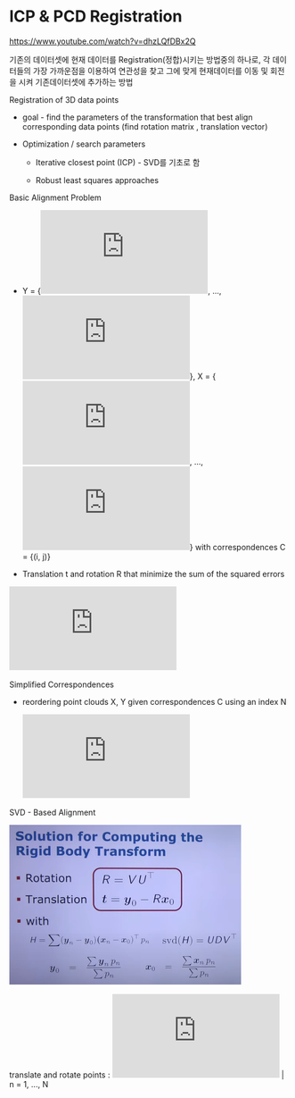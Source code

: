 # ICP & PCD Registration

https://www.youtube.com/watch?v=dhzLQfDBx2Q

기존의 데이터셋에 현재 데이터를 Registration(정합)시키는 방법중의 하나로, 각 데이터들의 가장 가까운점을 이용하여 연관성을 찾고 그에 맞게 현재데이터를 이동 및 회전을 시켜 기존데이터셋에 추가하는 방법



Registration of 3D data points

- goal - find the parameters of the transformation that best align corresponding data points (find rotation matrix , translation vector)

- Optimization / search parameters

  - Iterative closest point (ICP)  - SVD를 기초로 함

  - Robust least squares approaches



Basic Alignment Problem

- Y = {![This is the rendered form of the equation. You can not edit this directly. Right click will give you the option to save the image, and in most browsers you can drag the image onto your desktop or another program.](https://latex.codecogs.com/gif.latex?y_%7B1%7D), ..., ![This is the rendered form of the equation. You can not edit this directly. Right click will give you the option to save the image, and in most browsers you can drag the image onto your desktop or another program.](https://latex.codecogs.com/gif.latex?y_%7Bi%7D)}, X = {![This is the rendered form of the equation. You can not edit this directly. Right click will give you the option to save the image, and in most browsers you can drag the image onto your desktop or another program.](https://latex.codecogs.com/gif.latex?x_%7B1%7D), ..., ![This is the rendered form of the equation. You can not edit this directly. Right click will give you the option to save the image, and in most browsers you can drag the image onto your desktop or another program.](https://latex.codecogs.com/gif.latex?x_%7Bj%7D)} with correspondences C = {(i, j)}

- Translation t and rotation R that minimize the sum of the squared errors

![This is the rendered form of the equation. You can not edit this directly. Right click will give you the option to save the image, and in most browsers you can drag the image onto your desktop or another program.](https://latex.codecogs.com/gif.latex?%5Csum_%7B%28i%2Cj%5C%29%20%5Cepsilon%20C%7D%5E%7B%7D%5Cleft%20%5C%7C%20y_%7Bi%7D%20-%20Rx_%7Bj%7D%20-t%20%5Cright%20%5C%7C%5E%7B2%7D%20%5Crightarrow%20min)

Simplified Correspondences

- reordering point clouds X, Y given correspondences C using an index N
  
  ![This is the rendered form of the equation. You can not edit this directly. Right click will give you the option to save the image, and in most browsers you can drag the image onto your desktop or another program.](https://latex.codecogs.com/gif.latex?%5Cbar%7Bx%7D_%7Bn%7D%20%3D%20Rx_%7Bn%7D%20&plus;%20t)





SVD - Based Alignment

![](./images/icp.PNG)

translate and rotate points : ![This is the rendered form of the equation. You can not edit this directly. Right click will give you the option to save the image, and in most browsers you can drag the image onto your desktop or another program.](https://latex.codecogs.com/gif.latex?%5Cbar%7Bx%7D_%7Bn%7D%20%3D%20Rx_%7Bn%7D%20&plus;%20t)     |     n = 1, ..., N